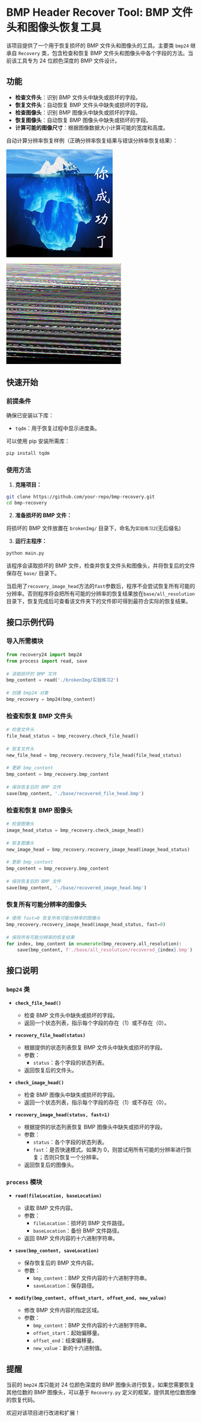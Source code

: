 # BMP Header Recover Tool: BMP 文件头和图像头恢复工具

该项目提供了一个用于恢复损坏的 BMP 文件头和图像头的工具。主要类 `bmp24` 继承自 `Recovery` 类，包含检查和恢复 BMP 文件头和图像头中各个字段的方法。当前该工具专为 24 位颜色深度的 BMP 文件设计。

## 功能

- **检查文件头**：识别 BMP 文件头中缺失或损坏的字段。
- **恢复文件头**：自动恢复 BMP 文件头中缺失或损坏的字段。
- **检查图像头**：识别 BMP 图像头中缺失或损坏的字段。
- **恢复图像头**：自动恢复 BMP 图像头中缺失或损坏的字段。
- **计算可能的图像尺寸**：根据图像数据大小计算可能的宽度和高度。
  
自动计算分辨率恢复样例（正确分辨率恢复结果与错误分辨率恢复结果）：

![恢复示例](./base/all_resolution/recovery_0.bmp)

![恢复示例](./base/all_resolution/recovery_3.bmp)

## 快速开始

### 前提条件

确保已安装以下库：

- `tqdm`：用于恢复过程中显示进度条。

可以使用 pip 安装所需库：

```bash
pip install tqdm
```

### 使用方法

1. **克隆项目：**

```bash
git clone https://github.com/your-repo/bmp-recovery.git
cd bmp-recovery
```

2. **准备损坏的 BMP 文件：**

将损坏的 BMP 文件放置在 `brokenImg/` 目录下，命名为``实验练习2``(无后缀名)

3. **运行主程序：**

```bash
python main.py
```

该程序会读取损坏的 BMP 文件，检查并恢复文件头和图像头，并将恢复后的文件保存在 `base/` 目录下。

当启用了``recovery_image_head``方法的``fast``参数后，程序不会尝试恢复所有可能的分辨率。否则程序将会把所有可能的分辨率的恢复结果放在`base/all_resolution` 目录下，恢复完成后可查看该文件夹下的文件即可得到最符合实际的恢复结果。

## 接口示例代码

### 导入所需模块

```python
from recovery24 import bmp24
from process import read, save

# 读取损坏的 BMP 文件
bmp_content = read('./brokenImg/实验练习2')

# 创建 bmp24 对象
bmp_recovery = bmp24(bmp_content)
```

### 检查和恢复 BMP 文件头

```python
# 检查文件头
file_head_status = bmp_recovery.check_file_head()

# 恢复文件头
new_file_head = bmp_recovery.recovery_file_head(file_head_status)

# 更新 bmp_content
bmp_content = bmp_recovery.bmp_content

# 保存恢复后的 BMP 文件
save(bmp_content, './base/recovered_file_head.bmp')
```

### 检查和恢复 BMP 图像头

```python
# 检查图像头
image_head_status = bmp_recovery.check_image_head()

# 恢复图像头
new_image_head = bmp_recovery.recovery_image_head(image_head_status)

# 更新 bmp_content
bmp_content = bmp_recovery.bmp_content

# 保存恢复后的 BMP 文件
save(bmp_content, './base/recovered_image_head.bmp')
```

### 恢复所有可能分辨率的图像头

```python
# 使用 fast=0 恢复所有可能分辨率的图像头
bmp_recovery.recovery_image_head(image_head_status, fast=0)

# 保存所有可能分辨率的恢复结果
for index, bmp_content in enumerate(bmp_recovery.all_resolution):
    save(bmp_content, f'./base/all_resolution/recovered_{index}.bmp')
```

## 接口说明

### `bmp24` 类

- **`check_file_head()`**

  - 检查 BMP 文件头中缺失或损坏的字段。
  - 返回一个状态列表，指示每个字段的存在（1）或不存在（0）。
- **`recovery_file_head(status)`**

  - 根据提供的状态列表恢复 BMP 文件头中缺失或损坏的字段。
  - 参数：
    - `status`：各个字段的状态列表。
  - 返回恢复后的文件头。
- **`check_image_head()`**

  - 检查 BMP 图像头中缺失或损坏的字段。
  - 返回一个状态列表，指示每个字段的存在（1）或不存在（0）。
- **`recovery_image_head(status, fast=1)`**

  - 根据提供的状态列表恢复 BMP 图像头中缺失或损坏的字段。
  - 参数：
    - `status`：各个字段的状态列表。
    - `fast`：是否快速模式。如果为 0，则尝试用所有可能的分辨率进行恢复；否则只恢复一个分辨率。
  - 返回恢复后的图像头。

### `process` 模块

- **`read(fileLocation, baseLocation)`**

  - 读取 BMP 文件内容。
  - 参数：
    - `fileLocation`：损坏的 BMP 文件路径。
    - `baseLocation`：备份 BMP 文件路径。
  - 返回 BMP 文件内容的十六进制字符串。
- **`save(bmp_content, saveLocation)`**

  - 保存恢复后的 BMP 文件内容。
  - 参数：
    - `bmp_content`：BMP 文件内容的十六进制字符串。
    - `saveLocation`：保存路径。
- **`modify(bmp_content, offset_start, offset_end, new_value)`**

  - 修改 BMP 文件内容的指定区域。
  - 参数：
    - `bmp_content`：BMP 文件内容的十六进制字符串。
    - `offset_start`：起始偏移量。
    - `offset_end`：结束偏移量。
    - `new_value`：新的十六进制值。

## 提醒

当前的 `bmp24` 库只能对 24 位颜色深度的 BMP 图像头进行恢复。如果您需要恢复其他位数的 BMP 图像头，可以基于 `Recovery.py` 定义的框架，提供其他位数图像的恢复代码。

欢迎对该项目进行改进和扩展！
